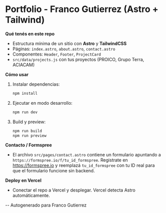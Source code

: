 # Portfolio - Franco Gutierrez (Astro + Tailwind)

**Qué tenés en este repo**
- Estructura mínima de un sitio con **Astro** y **TailwindCSS**
- Páginas: `index.astro`, `about.astro`, `contact.astro`
- Componentes: `Header`, `Footer`, `ProjectCard`
- `src/data/projects.js` con tus proyectos (PROICO, Grupo Terra, ACIACAM)

**Cómo usar**
1. Instalar dependencias:
   ```bash
   npm install
   ```
2. Ejecutar en modo desarrollo:
   ```bash
   npm run dev
   ```
3. Build y preview:
   ```bash
   npm run build
   npm run preview
   ```

**Contacto / Formspree**
- El archivo `src/pages/contact.astro` contiene un formulario apuntando a `https://formspree.io/f/tu_id_formspree`.
  Registrate en https://formspree.io y reemplazá `tu_id_formspree` con tu ID real para que el formulario funcione sin backend.

**Deploy en Vercel**
- Conectar el repo a Vercel y desplegar. Vercel detecta Astro automáticamente.

-- Autogenerado para Franco Gutierrez
